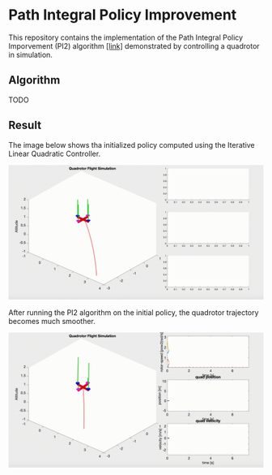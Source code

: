 # Path Integral Policy Improvement
This repository contains the implementation of the Path Integral Policy Imporvement (PI2) algorithm [[link]](https://api.semanticscholar.org/CorpusID:1797388) demonstrated by controlling a quadrotor in simulation.

## Algorithm
TODO

## Result
The image below shows tha initialized policy computed using the Iterative Linear Quadratic Controller.

![Initial policy](./videos/ILQC_fast.gif)

After running the PI2 algorithm on the initial policy, the quadrotor trajectory becomes much smoother. 

![PI2 policy](./videos/PI2_fast.gif)
